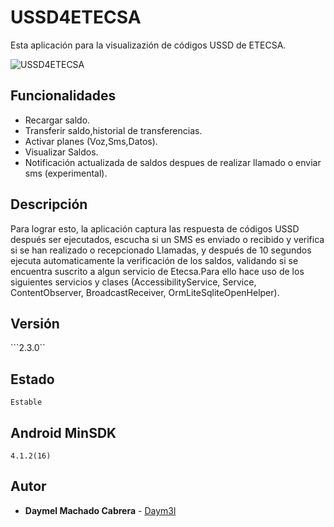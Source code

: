 # USSD4ETECSA

 Esta aplicación para la visualizazión de códigos USSD de ETECSA.

![USSD4ETECSA](https://gitlab.com/Daym3l/USSD4NOOBS/blob/master/sample_img/sample.png)

## Funcionalidades

* Recargar saldo.
* Transferir saldo,historial de transferencias.
* Activar planes (Voz,Sms,Datos).
* Visualizar Saldos.
* Notificación actualizada de saldos despues de realizar llamado o enviar sms (experimental).

## Descripción

Para lograr esto, la aplicación captura las respuesta de códigos USSD después ser ejecutados, escucha si un SMS es enviado o recibido y verifica si se han realizado o recepcionado Llamadas, y después de 10 segundos ejecuta automaticamente la verificación de los saldos, validando si se encuentra suscrito a algun servicio de Etecsa.Para ello hace uso de los siguientes servicios y clases (AccessibilityService, Service, ContentObserver, BroadcastReceiver, OrmLiteSqliteOpenHelper).


## Versión
```2.3.0``

## Estado
```Estable```

## Android MinSDK
`4.1.2(16)`

## Autor

* **Daymel Machado Cabrera** - [Daym3l](https://github.com/Daym3l)
